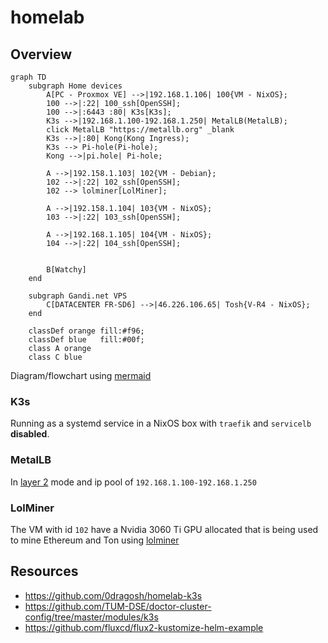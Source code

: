 # homelab


## Overview

```mermaid
graph TD
	subgraph Home devices
		A[PC - Proxmox VE] -->|192.168.1.106| 100{VM - NixOS};
		100 -->|:22| 100_ssh[OpenSSH];
		100 -->|:6443 :80| K3s[K3s];
		K3s -->|192.168.1.100-192.168.1.250| MetalLB(MetalLB);
		click MetalLB "https://metallb.org" _blank
		K3s -->|:80| Kong(Kong Ingress);
		K3s --> Pi-hole(Pi-hole);
		Kong -->|pi.hole| Pi-hole;
		
		A -->|192.158.1.103| 102{VM - Debian};
		102 -->|:22| 102_ssh[OpenSSH];
		102 --> lolminer[LolMiner];
		
		A -->|192.158.1.104| 103{VM - NixOS};
		103 -->|:22| 103_ssh[OpenSSH];
		
		A -->|192.168.1.105| 104{VM - NixOS};
		104 -->|:22| 104_ssh[OpenSSH];
		
		
		B[Watchy]
	end
	
	subgraph Gandi.net VPS 
		C[DATACENTER FR-SD6] -->|46.226.106.65| Tosh{V-R4 - NixOS};	
	end
	
	classDef orange fill:#f96;
	classDef blue	fill:#00f;
	class A orange
	class C blue
```

Diagram/flowchart using [mermaid](https://github.com/mermaid-js/mermaid)

### K3s

Running as a systemd service in a NixOS box with `traefik` and `servicelb` **disabled**.

### MetalLB

In [layer 2](https://metallb.org/concepts/layer2/) mode and ip pool of `192.168.1.100-192.168.1.250`

### LolMiner

The VM with id `102` have a Nvidia 3060 Ti GPU allocated that is being used to mine Ethereum and Ton using [lolminer](https://github.com/Lolliedieb/lolMiner-releases)

## Resources

- https://github.com/0dragosh/homelab-k3s
- https://github.com/TUM-DSE/doctor-cluster-config/tree/master/modules/k3s
- https://github.com/fluxcd/flux2-kustomize-helm-example
